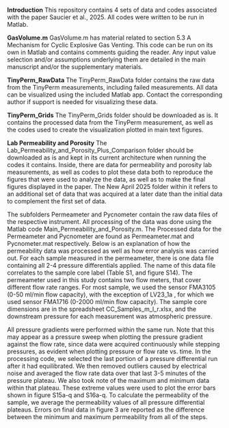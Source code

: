 **Introduction**
This repository contains 4 sets of data and codes associated with the paper Saucier et al., 2025. All codes were written to be run in Matlab.

**GasVolume.m**
GasVolume.m has material related to section 5.3 A Mechanism for Cyclic Explosive Gas Venting. This code can be run on its own in Matlab and contains comments guiding the reader. Any input value selection and/or assumptions underlying them are detailed in the main manuscript and/or the supplementary materials.

**TinyPerm_RawData**
The TinyPerm_RawData folder contains the raw data from the TinyPerm measurements, including failed measurements. All data can be visualized using the included Matlab app. Contact the corresponding author if support is needed for visualizing these data.

**TinyPerm_Grids**
The TinyPerm_Grids folder should be downloaded as is. It contains the processed data from the TinyPerm measurement, as well as the codes used to create the visualization plotted in main text figures.

**Lab Permeability and Porosity**
The Lab_Permeability_and_Porosity_Plus_Comparison folder should be downloaded as is and kept in its current architecture when running the codes it contains. Inside, there are data for permeability and porosity lab measurements, as well as codes to plot these data both to reproduce the figures that were used to analyze the data, as well as to make the final figures displayed in the paper. The New April 2025 folder within it refers to an additional set of data that was acquired at a later date than the initial data to complement the first set of data.

The subfolders Permeameter and Pycnometer contain the raw data files of the respective instrument. All processing of the data was done using the Matlab code Main_Permeability_and_Porosity.m. The Processed data for the Permeameter and Pycnometer are found as Permeameter.mat and Pycnometer.mat respectively. Below is an explanation of how the permeability data was processed as well as how error analysis was carried out.
For each sample measured in the permeameter, there is one data file containing all 2-4 pressure differentials applied. The name of this data file correlates to the sample core label (Table S1, and figure S14). The permeameter used in this study contains two flow meters, that cover different flow rate ranges. For most sample, we used the sensor FMA3105 (0-50 ml/min flow capacity), with the exception of LV23_1a , for which we used sensor FMA1716 (0-2000 ml/min flow capacity). The sample core dimensions are in the spreadsheet CC_Samples_m_l_r.xlsx, and the downstream pressure for each measurement was atmospheric pressure.

All pressure gradients were performed within the same run. Note that this may appear as a pressure sweep when plotting the pressure gradient against the flow rate, since data were acquired continuously while stepping pressures, as evident when plotting pressure or flow rate vs. time. In the processing code, we selected the last portion of a pressure differential run after it had equilibrated. We then removed outliers caused by electrical noise and averaged the flow rate data over that last 3-5 minutes of the pressure plateau. We also took note of the maximum and minimum data within that plateau. These extreme values were used to plot the error bars shown in figure S15a-q and S16a-q. To calculate the permeability of the sample, we average the permeability values of all pressure differential plateaus. Errors on final data in figure 3 are reported as the difference between the minimum and maximum permeability from all of the steps.
